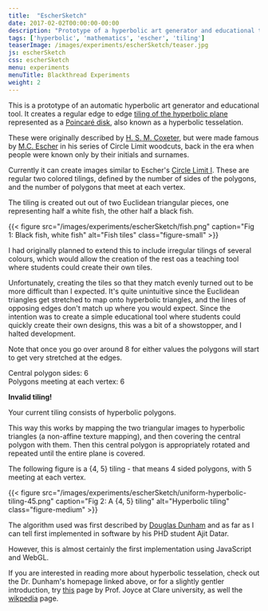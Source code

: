 ```yaml
---
title:  "EscherSketch"
date: 2017-02-02T00:00:00-00:00
description: "Prototype of a hyperbolic art generator and educational to h that creates a regular edge to edge tiling of the hyperbolic plane. If you are a fan of M.C Escher you will certainly recognise this from his Circle Limit series"
tags: ['hyperbolic', 'mathematics', 'escher', 'tiling']
teaserImage: /images/experiments/escherSketch/teaser.jpg
js: escherSketch
css: escherSketch
menu: experiments
menuTitle: Blackthread Experiments
weight: 2
---
```

This is a prototype of an automatic hyperbolic art generator and educational tool.
It creates a regular edge to edge [tiling of the hyperbolic plane](https://en.wikipedia.org/wiki/Uniform_tilings_in_hyperbolic_plane)
represented as a [Poincaré disk](https://en.wikipedia.org/wiki/Poincar%C3%A9_disk_model),
also known as a hyperbolic tesselation.


These were originally described by
[H. S. M. Coxeter](https://en.wikipedia.org/wiki/Harold_Scott_MacDonald_Coxeter), but were made famous by [M.C. Escher](https://en.wikipedia.org/wiki/M._C._Escher)
in his series of Circle Limit woodcuts, back in the era when people were known only by their initials and surnames.

Currently it can create images similar to Escher's [Circle Limit I](https://www.wikiart.org/en/m-c-escher/circle-limit-i).
These are regular two colored tilings, defined by the number of sides of the polygons, and the
number of polygons that meet at each vertex.

The tiling is created out out of two Euclidean triangular pieces, one representing half a
white fish, the other half a black fish.

{{< figure src="/images/experiments/escherSketch/fish.png" caption="Fig 1: Black fish, white fish" alt="Fish tiles" class="figure-small" >}}

I had originally planned to extend this to include irregular tilings of several colours, which would
allow the creation of the rest oas a teaching tool where students could create their own tiles.

Unfortunately, creating the tiles so that they match evenly turned out to be more difficult than I expected.
It's quite unintuitive since the Euclidean triangles get stretched to map onto hyperbolic
triangles, and the lines of opposing edges don't match up where you would expect.
Since the intention was to create a simple educational tool where students could quickly create
their own designs, this was a bit of a showstopper, and I halted development.

Note that once you go over around 8 for either values the polygons will start to get very stretched at the edges.

<div id="controls">
  <div id="p-selection">
    <span>Central polygon sides: </span>
    <a href="#" id="p-down">
      <span class="fa fa-chevron-left" aria-hidden="true"></span>
    </a>
    <span id="p-value">6</span>
    <a href="#" id="p-up">
      <span class="fa fa-chevron-right" aria-hidden="true"></span>
    </a>
  </div>
  <div id="q-selection">
    <span>Polygons meeting at each vertex: </span>
    <a href="#" id="q-down">
      <span class="fa fa-chevron-left" aria-hidden="true"></span>
    </a>
    <span id="q-value">6</span>
    <a href="#" id="q-up">
      <span class="fa fa-chevron-right" aria-hidden="true"></span>
    </a>
  </div>
</div>

<p id="warn" class="hide"><strong>Invalid tiling!</strong></p>
<canvas id="canvas"></canvas>


Your current tiling consists of <span id="tiling-length"></span> hyperbolic polygons.

This way this works by mapping the two triangular images to hyperbolic triangles (a non-affine texture mapping), and then covering the central polygon with them.
Then this central polygon is appropriately rotated and repeated until the entire plane is covered.

The following figure is a {4, 5} tiling - that means 4 sided polygons, with 5 meeting at each vertex.

{{< figure src="/images/experiments/escherSketch/uniform-hyperbolic-tiling-45.png" caption="Fig 2: A {4, 5} tiling" alt="Hyperbolic tiling" class="figure-medium" >}}

The algorithm used was first described by [Douglas Dunham](https://www.d.umn.edu/~ddunham/) and as far as I can tell first implemented in software by his PHD student Ajit Datar.

However, this is almost certainly the first implementation using JavaScript and WebGL.

If you are interested in reading more about hyperbolic tesselation, check out the Dr. Dunham's homepage linked above, or for a slightly gentler introduction, try [this](https://mathcs.clarku.edu/~djoyce/poincare/poincare.html) page by Prof. Joyce at Clare university, as well the [wikpedia](https://en.wikipedia.org/wiki/Uniform_tilings_in_hyperbolic_plane) page.